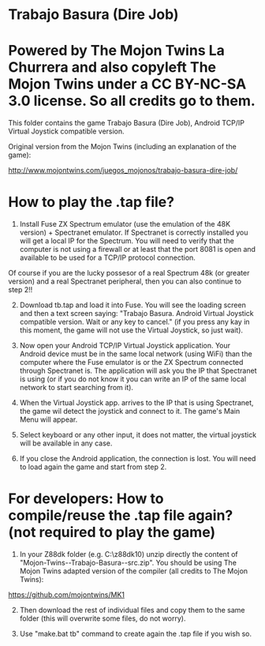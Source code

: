 # Trabajo Basura (Dire Job)

# Powered by The Mojon Twins La Churrera and also copyleft The Mojon Twins under a CC BY-NC-SA 3.0 license. So all credits go to them.

This folder contains the game Trabajo Basura (Dire Job), Android TCP/IP Virtual Joystick compatible version.

Original version from the Mojon Twins (including an explanation of the game): 

http://www.mojontwins.com/juegos_mojonos/trabajo-basura-dire-job/

# How to play the .tap file?

1. Install Fuse ZX Spectrum emulator (use the emulation of the 48K version)  + Spectranet emulator. If Spectranet is correctly installed you will get a local IP for the Spectrum. You will need to verify that the computer is not using a firewall or at least that the port 8081 is open and available to be used for a TCP/IP protocol connection. 

Of course if you are the lucky possesor of a real Spectrum 48k (or greater version) and a real Spectranet peripheral, then you can also continue to step 2!!

2. Download tb.tap and load it into Fuse. You will see the loading screen and then a text screen saying: "Trabajo Basura. Android Virtual Joystick compatible version. Wait or any key to cancel." (if you press any kay in this moment, the game will not use the Virtual Joystick, so just wait).

3. Now open your Android TCP/IP Virtual Joystick application. Your Android device must be in the same local network (using WiFi) than the computer where the Fuse emulator is or the ZX Spectrum connected through Spectranet is. The application will ask you the IP that Spectranet is using (or if you do not know it you can write an IP of the same local network to start searching from it).

4. When the Virtual Joystick app. arrives to the IP that is using Spectranet, the game wil detect the joystick and connect to it. The game's Main Menu will appear. 

5. Select keyboard or any other input, it does not matter, the virtual joystick will be available in any case.

6. If you close the Android application, the connection is lost. You will need to load again the game and start from step 2.

# For developers: How to compile/reuse the .tap file again? (not required to play the game)

1. In your Z88dk folder (e.g. C:\z88dk10) unzip directly the content of "Mojon-Twins--Trabajo-Basura--src.zip". You should be using The Mojon Twins adapted version of the compiler (all credits to The Mojon Twins):

https://github.com/mojontwins/MK1

2. Then download the rest of individual files and copy them to the same folder (this will overwrite some files, do not worry).

3. Use "make.bat tb" command to create again the .tap file if you wish so.

